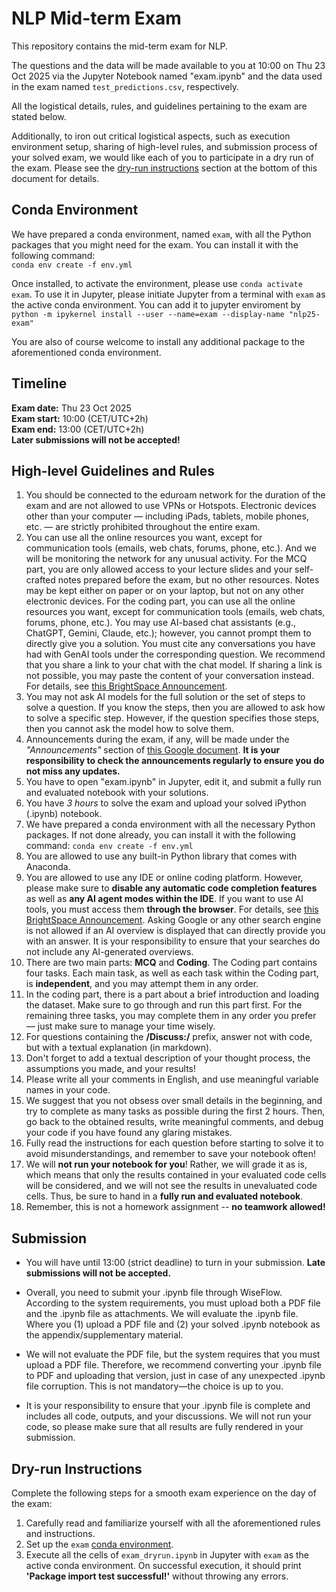 # NLP Mid-term Exam

This repository contains the mid-term exam for NLP.

The questions and the data will be made available to you at 10:00 on Thu 23 Oct 2025 via the Jupyter Notebook named "exam.ipynb" and the data used in the exam named `test_predictions.csv`, respectively.

All the logistical details, rules, and guidelines pertaining to the exam are stated below.

Additionally, to iron out critical logistical aspects, such as execution environment setup, sharing of high-level rules, and submission process of your solved exam, we would like each of you to participate in a dry run of the exam. Please see the [dry-run instructions](#Dry-run-Instructions) section at the bottom of this document for details.

## Conda Environment
We have prepared a conda environment, named `exam`, with all the Python packages that you might need for the exam. You can install it with the following command:   
`conda env create -f env.yml`

Once installed, to activate the environment, please use `conda activate exam`. To use it in Jupyter, please initiate Jupyter from a terminal with `exam` as the active conda environment. You can add it to jupyter enviroment by `python -m ipykernel install --user --name=exam --display-name "nlp25-exam"`

You are also of course welcome to install any additional package to the aforementioned conda environment.   


## Timeline
**Exam date:** Thu 23 Oct 2025   
**Exam start:** 10:00 (CET/UTC+2h)   
**Exam end:** 13:00 (CET/UTC+2h)   
**Later submissions will not be accepted!**

## High-level Guidelines and Rules

1. You should be connected to the eduroam network for the duration of the exam and are not allowed to use VPNs or Hotspots. Electronic devices other than your computer — including iPads, tablets, mobile phones, etc. — are strictly prohibited throughout the entire exam.
2. You can use all the online resources you want, except for communication tools (emails, web chats, forums, phone, etc.). And we will be monitoring the network for any unusual activity. For the MCQ part, you are only allowed access to your lecture slides and your self-crafted notes prepared before the exam, but no other resources. Notes may be kept either on paper or on your laptop, but not on any other electronic devices. For the coding part, you can use all the online resources you want, except for communication tools (emails, web chats, forums, phone, etc.). You may use AI-based chat assistants (e.g., ChatGPT, Gemini, Claude, etc.); however, you cannot prompt them to directly give you a solution. You must cite any conversations you have had with GenAI tools under the corresponding question. We recommend that you share a link to your chat with the chat model. If sharing a link is not possible, you may paste the content of your conversation instead. For details, see [this BrightSpace Announcement](https://brightspace.au.dk/d2l/le/news/184554/125843/view?ou=184554).
4. You may not ask AI models for the full solution or the set of steps to solve a question. If you know the steps, then you are allowed to ask how to solve a specific step. However, if the question specifies those steps, then you cannot ask the model how to solve them.
5. Announcements during the exam, if any, will be made under the *"Announcements"* section of [this Google document](https://docs.google.com/document/d/1kxqWgRJzLxqCzMKI5LK9_rt8modDNURijXmXJv_xOhw/edit?usp=sharing). **It is your responsibility to check the announcements regularly to ensure you do not miss any updates.**  
6. You have to open "exam.ipynb" in Jupyter, edit it, and submit a fully run and evaluated notebook with your solutions.
7. You have *3 hours* to solve the exam and upload your solved iPython (.ipynb) notebook.
8. We have prepared a conda environment with all the necessary Python packages. If not done already, you can install it with the following command:   `conda env create -f env.yml`
9. You are allowed to use any built-in Python library that comes with Anaconda.
10. You are allowed to use any IDE or online coding platform. However, please make sure to **disable any automatic code completion features** as well as **any AI agent modes within the IDE**. If you want to use AI tools, you must access them **through the browser**. For details, see [this BrightSpace Announcement](https://brightspace.au.dk/d2l/le/news/184554/125780/view?ou=184554). Asking Google or any other search engine is not allowed if an AI overview is displayed that can directly provide you with an answer. It is your responsibility to ensure that your searches do not include any AI-generated overviews.
11. There are two main parts: **MCQ** and **Coding**. The Coding part contains four tasks. Each main task, as well as each task within the Coding part, is **independent**, and you may attempt them in any order.
12.  In the coding part, there is a part about a brief introduction and loading the dataset. Make sure to go through and run this part first. For the remaining three tasks, you may complete them in any order you prefer — just make sure to manage your time wisely.
13.  For questions containing the **/Discuss:/** prefix, answer not with code, but with a textual explanation (in markdown).
14.  Don't forget to add a textual description of your thought process, the assumptions you made, and your results!
15.  Please write all your comments in English, and use meaningful variable names in your code.
16. We suggest that you not obsess over small details in the beginning, and try to complete as many tasks as possible during the first 2 hours. Then, go back to the obtained results, write meaningful comments, and debug your code if you have found any glaring mistakes.
17. Fully read the instructions for each question before starting to solve it to avoid misunderstandings, and remember to save your notebook often!
18. We will **not run your notebook for you**! Rather, we will grade it as is, which means that only the results contained in your evaluated code cells will be considered, and we will not see the results in unevaluated code cells. Thus, be sure to hand in a **fully run and evaluated notebook**.
19. Remember, this is not a homework assignment -- **no teamwork allowed!**

## Submission
* You will have until 13:00 (strict deadline) to turn in your submission. **Late submissions will not be accepted.**

* Overall, you need to submit your .ipynb file through WiseFlow. According to the system requirements, you must upload both a PDF file and the .ipynb file as attachments. We will evaluate the .ipynb file.  Where you (1) upload a PDF file and (2) your solved .ipynb notebook as the appendix/supplementary material.

* We will not evaluate the PDF file, but the system requires that you must upload a PDF file. Therefore, we recommend converting your .ipynb file to PDF and uploading that version, just in case of any unexpected .ipynb file corruption. This is not mandatory—the choice is up to you.
  
* It is your responsibility to ensure that your .ipynb file is complete and includes all code, outputs, and your discussions. We will not run your code, so please make sure that all results are fully rendered in your submission.

## Dry-run Instructions

Complete the following steps for a smooth exam experience on the day of the exam:
1. Carefully read and familiarize yourself with all the aforementioned rules and instructions.
2. Set up the `exam` [conda environment](#Conda-Environment).
3. Execute all the cells of `exam_dryrun.ipynb` in Jupyter with `exam` as the active conda environment. On successful execution, it should print **'Package import test successful!'** without throwing any errors.
